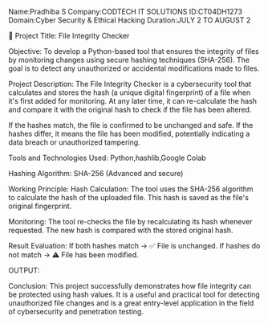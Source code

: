 Name:Pradhiba S
Company:CODTECH IT SOLUTIONS
ID:CT04DH1273
Domain:Cyber Security & Ethical Hacking
Duration:JULY 2 TO AUGUST 2

📄 Project Title:
File Integrity Checker

Objective:
To develop a Python-based tool that ensures the integrity of files by monitoring changes using secure hashing techniques (SHA-256). The goal is to detect any unauthorized or accidental modifications made to files.

Project Description:
The File Integrity Checker is a cybersecurity tool that calculates and stores the hash (a unique digital fingerprint) of a file when it's first added for monitoring. At any later time, it can re-calculate the hash and compare it with the original hash to check if the file has been altered.

If the hashes match, the file is confirmed to be unchanged and safe. If the hashes differ, it means the file has been modified, potentially indicating a data breach or unauthorized tampering.

Tools and Technologies Used:
Python,hashlib,Google Colab

Hashing Algorithm: SHA-256 (Advanced and secure)

Working Principle:
Hash Calculation:
The tool uses the SHA-256 algorithm to calculate the hash of the uploaded file.
This hash is saved as the file's original fingerprint.

Monitoring:
The tool re-checks the file by recalculating its hash whenever requested.
The new hash is compared with the stored original hash.

Result Evaluation:
If both hashes match → ✅ File is unchanged.
If hashes do not match → ⚠️ File has been modified.

OUTPUT:



Conclusion:
This project successfully demonstrates how file integrity can be protected using hash values. It is a useful and practical tool for detecting unauthorized file changes and is a great entry-level application in the field of cybersecurity and penetration testing.


